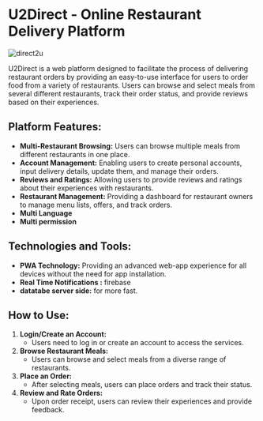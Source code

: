 # U2Direct - Online Restaurant Delivery Platform

![direct2u](https://github.com/Aljaoor/Direct2U/assets/102248069/1d63b2ca-9d46-4d67-ba22-a6ebe06a179c)



U2Direct is a web platform designed to facilitate the process of delivering restaurant orders by providing an easy-to-use interface for users to order food from a variety of restaurants. Users can browse and select meals from several different restaurants, track their order status, and provide reviews based on their experiences.

## Platform Features:

- **Multi-Restaurant Browsing:** Users can browse multiple meals from different restaurants in one place.
- **Account Management:** Enabling users to create personal accounts, input delivery details, update them, and manage their orders.
- **Reviews and Ratings:** Allowing users to provide reviews and ratings about their experiences with restaurants.
- **Restaurant Management:** Providing a dashboard for restaurant owners to manage menu lists, offers, and track orders.
- **Multi Language**
- **Multi permission**

## Technologies and Tools:

- **PWA Technology:** Providing an advanced web-app experience for all devices without the need for app installation.
- **Real Time Notifications :** firebase
- **datatabe server side:** for more fast.

## How to Use:

1. **Login/Create an Account:**
   - Users need to log in or create an account to access the services.
2. **Browse Restaurant Meals:**
   - Users can browse and select meals from a diverse range of restaurants.
3. **Place an Order:**
   - After selecting meals, users can place orders and track their status.
4. **Review and Rate Orders:**
   - Upon order receipt, users can review their experiences and provide feedback.
